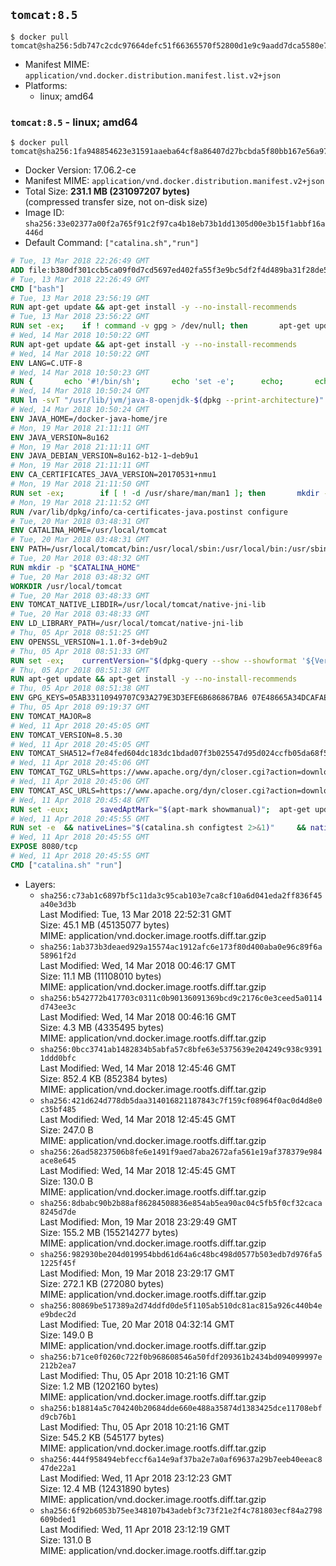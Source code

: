 ## `tomcat:8.5`

```console
$ docker pull tomcat@sha256:5db747c2cdc97664defc51f66365570f52800d1e9c9aadd7dca5580e740391f9
```

-	Manifest MIME: `application/vnd.docker.distribution.manifest.list.v2+json`
-	Platforms:
	-	linux; amd64

### `tomcat:8.5` - linux; amd64

```console
$ docker pull tomcat@sha256:1fa948854623e31591aaeba64cf8a86407d27bcbda5f80bb167e56a97939f8c8
```

-	Docker Version: 17.06.2-ce
-	Manifest MIME: `application/vnd.docker.distribution.manifest.v2+json`
-	Total Size: **231.1 MB (231097207 bytes)**  
	(compressed transfer size, not on-disk size)
-	Image ID: `sha256:33e02377a00f2a765f91c2f97ca4b18eb73b1dd1305d00e3b15f1abbf16a446d`
-	Default Command: `["catalina.sh","run"]`

```dockerfile
# Tue, 13 Mar 2018 22:26:49 GMT
ADD file:b380df301ccb5ca09f0d7cd5697ed402fa55f3e9bc5df2f4d489ba31f28de58a in / 
# Tue, 13 Mar 2018 22:26:49 GMT
CMD ["bash"]
# Tue, 13 Mar 2018 23:56:19 GMT
RUN apt-get update && apt-get install -y --no-install-recommends 		ca-certificates 		curl 		wget 	&& rm -rf /var/lib/apt/lists/*
# Tue, 13 Mar 2018 23:56:22 GMT
RUN set -ex; 	if ! command -v gpg > /dev/null; then 		apt-get update; 		apt-get install -y --no-install-recommends 			gnupg 			dirmngr 		; 		rm -rf /var/lib/apt/lists/*; 	fi
# Wed, 14 Mar 2018 10:50:22 GMT
RUN apt-get update && apt-get install -y --no-install-recommends 		bzip2 		unzip 		xz-utils 	&& rm -rf /var/lib/apt/lists/*
# Wed, 14 Mar 2018 10:50:22 GMT
ENV LANG=C.UTF-8
# Wed, 14 Mar 2018 10:50:23 GMT
RUN { 		echo '#!/bin/sh'; 		echo 'set -e'; 		echo; 		echo 'dirname "$(dirname "$(readlink -f "$(which javac || which java)")")"'; 	} > /usr/local/bin/docker-java-home 	&& chmod +x /usr/local/bin/docker-java-home
# Wed, 14 Mar 2018 10:50:24 GMT
RUN ln -svT "/usr/lib/jvm/java-8-openjdk-$(dpkg --print-architecture)" /docker-java-home
# Wed, 14 Mar 2018 10:50:24 GMT
ENV JAVA_HOME=/docker-java-home/jre
# Mon, 19 Mar 2018 21:11:11 GMT
ENV JAVA_VERSION=8u162
# Mon, 19 Mar 2018 21:11:11 GMT
ENV JAVA_DEBIAN_VERSION=8u162-b12-1~deb9u1
# Mon, 19 Mar 2018 21:11:11 GMT
ENV CA_CERTIFICATES_JAVA_VERSION=20170531+nmu1
# Mon, 19 Mar 2018 21:11:50 GMT
RUN set -ex; 		if [ ! -d /usr/share/man/man1 ]; then 		mkdir -p /usr/share/man/man1; 	fi; 		apt-get update; 	apt-get install -y 		openjdk-8-jre="$JAVA_DEBIAN_VERSION" 		ca-certificates-java="$CA_CERTIFICATES_JAVA_VERSION" 	; 	rm -rf /var/lib/apt/lists/*; 		[ "$(readlink -f "$JAVA_HOME")" = "$(docker-java-home)" ]; 		update-alternatives --get-selections | awk -v home="$(readlink -f "$JAVA_HOME")" 'index($3, home) == 1 { $2 = "manual"; print | "update-alternatives --set-selections" }'; 	update-alternatives --query java | grep -q 'Status: manual'
# Mon, 19 Mar 2018 21:11:52 GMT
RUN /var/lib/dpkg/info/ca-certificates-java.postinst configure
# Tue, 20 Mar 2018 03:48:31 GMT
ENV CATALINA_HOME=/usr/local/tomcat
# Tue, 20 Mar 2018 03:48:31 GMT
ENV PATH=/usr/local/tomcat/bin:/usr/local/sbin:/usr/local/bin:/usr/sbin:/usr/bin:/sbin:/bin
# Tue, 20 Mar 2018 03:48:32 GMT
RUN mkdir -p "$CATALINA_HOME"
# Tue, 20 Mar 2018 03:48:32 GMT
WORKDIR /usr/local/tomcat
# Tue, 20 Mar 2018 03:48:33 GMT
ENV TOMCAT_NATIVE_LIBDIR=/usr/local/tomcat/native-jni-lib
# Tue, 20 Mar 2018 03:48:33 GMT
ENV LD_LIBRARY_PATH=/usr/local/tomcat/native-jni-lib
# Thu, 05 Apr 2018 08:51:25 GMT
ENV OPENSSL_VERSION=1.1.0f-3+deb9u2
# Thu, 05 Apr 2018 08:51:33 GMT
RUN set -ex; 	currentVersion="$(dpkg-query --show --showformat '${Version}\n' openssl)"; 	if dpkg --compare-versions "$currentVersion" '<<' "$OPENSSL_VERSION"; then 		if ! grep -q stretch /etc/apt/sources.list; then 			{ 				echo 'deb http://deb.debian.org/debian stretch main'; 				echo 'deb http://security.debian.org stretch/updates main'; 				echo 'deb http://deb.debian.org/debian stretch-updates main'; 			} > /etc/apt/sources.list.d/stretch.list; 			{ 				echo 'Package: *'; 				echo 'Pin: release n=stretch*'; 				echo 'Pin-Priority: -10'; 				echo; 				echo 'Package: openssl libssl*'; 				echo "Pin: version $OPENSSL_VERSION"; 				echo 'Pin-Priority: 990'; 			} > /etc/apt/preferences.d/stretch-openssl; 		fi; 		apt-get update; 		apt-get install -y --no-install-recommends openssl="$OPENSSL_VERSION"; 		rm -rf /var/lib/apt/lists/*; 	fi
# Thu, 05 Apr 2018 08:51:38 GMT
RUN apt-get update && apt-get install -y --no-install-recommends 		libapr1 	&& rm -rf /var/lib/apt/lists/*
# Thu, 05 Apr 2018 08:51:38 GMT
ENV GPG_KEYS=05AB33110949707C93A279E3D3EFE6B686867BA6 07E48665A34DCAFAE522E5E6266191C37C037D42 47309207D818FFD8DCD3F83F1931D684307A10A5 541FBE7D8F78B25E055DDEE13C370389288584E7 61B832AC2F1C5A90F0F9B00A1C506407564C17A3 713DA88BE50911535FE716F5208B0AB1D63011C7 79F7026C690BAA50B92CD8B66A3AD3F4F22C4FED 9BA44C2621385CB966EBA586F72C284D731FABEE A27677289986DB50844682F8ACB77FC2E86E29AC A9C5DF4D22E99998D9875A5110C01C5A2F6059E7 DCFD35E0BF8CA7344752DE8B6FB21E8933C60243 F3A04C595DB5B6A5F1ECA43E3B7BBB100D811BBE F7DA48BB64BCB84ECBA7EE6935CD23C10D498E23
# Thu, 05 Apr 2018 09:19:37 GMT
ENV TOMCAT_MAJOR=8
# Wed, 11 Apr 2018 20:45:05 GMT
ENV TOMCAT_VERSION=8.5.30
# Wed, 11 Apr 2018 20:45:05 GMT
ENV TOMCAT_SHA512=f7e84fed604dc183dc1bdad07f3b025547d95d024ccfb05da68f5f45256f3082af6ba28c7f0148ae4ee43637248a0074c92bb12198ab58331d0c4f04906b86b6
# Wed, 11 Apr 2018 20:45:06 GMT
ENV TOMCAT_TGZ_URLS=https://www.apache.org/dyn/closer.cgi?action=download&filename=tomcat/tomcat-8/v8.5.30/bin/apache-tomcat-8.5.30.tar.gz 	https://www-us.apache.org/dist/tomcat/tomcat-8/v8.5.30/bin/apache-tomcat-8.5.30.tar.gz 	https://www.apache.org/dist/tomcat/tomcat-8/v8.5.30/bin/apache-tomcat-8.5.30.tar.gz 	https://archive.apache.org/dist/tomcat/tomcat-8/v8.5.30/bin/apache-tomcat-8.5.30.tar.gz
# Wed, 11 Apr 2018 20:45:06 GMT
ENV TOMCAT_ASC_URLS=https://www.apache.org/dyn/closer.cgi?action=download&filename=tomcat/tomcat-8/v8.5.30/bin/apache-tomcat-8.5.30.tar.gz.asc 	https://www-us.apache.org/dist/tomcat/tomcat-8/v8.5.30/bin/apache-tomcat-8.5.30.tar.gz.asc 	https://www.apache.org/dist/tomcat/tomcat-8/v8.5.30/bin/apache-tomcat-8.5.30.tar.gz.asc 	https://archive.apache.org/dist/tomcat/tomcat-8/v8.5.30/bin/apache-tomcat-8.5.30.tar.gz.asc
# Wed, 11 Apr 2018 20:45:48 GMT
RUN set -eux; 		savedAptMark="$(apt-mark showmanual)"; 	apt-get update; 		apt-get install -y --no-install-recommends gnupg dirmngr; 		export GNUPGHOME="$(mktemp -d)"; 	for key in $GPG_KEYS; do 		gpg --keyserver ha.pool.sks-keyservers.net --recv-keys "$key"; 	done; 		apt-get install -y --no-install-recommends wget ca-certificates; 		success=; 	for url in $TOMCAT_TGZ_URLS; do 		if wget -O tomcat.tar.gz "$url"; then 			success=1; 			break; 		fi; 	done; 	[ -n "$success" ]; 		echo "$TOMCAT_SHA512 *tomcat.tar.gz" | sha512sum -c -; 		success=; 	for url in $TOMCAT_ASC_URLS; do 		if wget -O tomcat.tar.gz.asc "$url"; then 			success=1; 			break; 		fi; 	done; 	[ -n "$success" ]; 		gpg --batch --verify tomcat.tar.gz.asc tomcat.tar.gz; 	tar -xvf tomcat.tar.gz --strip-components=1; 	rm bin/*.bat; 	rm tomcat.tar.gz*; 	rm -rf "$GNUPGHOME"; 		nativeBuildDir="$(mktemp -d)"; 	tar -xvf bin/tomcat-native.tar.gz -C "$nativeBuildDir" --strip-components=1; 	apt-get install -y --no-install-recommends 		dpkg-dev 		gcc 		libapr1-dev 		libssl-dev 		make 		"openjdk-${JAVA_VERSION%%[.~bu-]*}-jdk=$JAVA_DEBIAN_VERSION" 	; 	( 		export CATALINA_HOME="$PWD"; 		cd "$nativeBuildDir/native"; 		gnuArch="$(dpkg-architecture --query DEB_BUILD_GNU_TYPE)"; 		./configure 			--build="$gnuArch" 			--libdir="$TOMCAT_NATIVE_LIBDIR" 			--prefix="$CATALINA_HOME" 			--with-apr="$(which apr-1-config)" 			--with-java-home="$(docker-java-home)" 			--with-ssl=yes; 		make -j "$(nproc)"; 		make install; 	); 	rm -rf "$nativeBuildDir"; 	rm bin/tomcat-native.tar.gz; 		apt-mark auto '.*' > /dev/null; 	[ -z "$savedAptMark" ] || apt-mark manual $savedAptMark; 	apt-get purge -y --auto-remove -o APT::AutoRemove::RecommendsImportant=false; 	rm -rf /var/lib/apt/lists/*; 		find ./bin/ -name '*.sh' -exec sed -ri 's|^#!/bin/sh$|#!/usr/bin/env bash|' '{}' +
# Wed, 11 Apr 2018 20:45:55 GMT
RUN set -e 	&& nativeLines="$(catalina.sh configtest 2>&1)" 	&& nativeLines="$(echo "$nativeLines" | grep 'Apache Tomcat Native')" 	&& nativeLines="$(echo "$nativeLines" | sort -u)" 	&& if ! echo "$nativeLines" | grep 'INFO: Loaded APR based Apache Tomcat Native library' >&2; then 		echo >&2 "$nativeLines"; 		exit 1; 	fi
# Wed, 11 Apr 2018 20:45:55 GMT
EXPOSE 8080/tcp
# Wed, 11 Apr 2018 20:45:55 GMT
CMD ["catalina.sh" "run"]
```

-	Layers:
	-	`sha256:c73ab1c6897bf5c11da3c95cab103e7ca8cf10a6d041eda2ff836f45a40e3d3b`  
		Last Modified: Tue, 13 Mar 2018 22:52:31 GMT  
		Size: 45.1 MB (45135077 bytes)  
		MIME: application/vnd.docker.image.rootfs.diff.tar.gzip
	-	`sha256:1ab373b3deaed929a15574ac1912afc6e173f80d400aba0e96c89f6a58961f2d`  
		Last Modified: Wed, 14 Mar 2018 00:46:17 GMT  
		Size: 11.1 MB (11108010 bytes)  
		MIME: application/vnd.docker.image.rootfs.diff.tar.gzip
	-	`sha256:b542772b417703c0311c0b90136091369bcd9c2176c0e3ceed5a0114d743ee3c`  
		Last Modified: Wed, 14 Mar 2018 00:46:16 GMT  
		Size: 4.3 MB (4335495 bytes)  
		MIME: application/vnd.docker.image.rootfs.diff.tar.gzip
	-	`sha256:0bcc3741ab1482834b5abfa57c8bfe63e5375639e204249c938c93911ddd0bfc`  
		Last Modified: Wed, 14 Mar 2018 12:45:46 GMT  
		Size: 852.4 KB (852384 bytes)  
		MIME: application/vnd.docker.image.rootfs.diff.tar.gzip
	-	`sha256:421d624d778db5daa314016821187843c7f159cf08964f0ac0d4d8e0c35bf485`  
		Last Modified: Wed, 14 Mar 2018 12:45:45 GMT  
		Size: 247.0 B  
		MIME: application/vnd.docker.image.rootfs.diff.tar.gzip
	-	`sha256:26ad58237506b8fe6e1491f9aed7aba2672afa561e19af378379e984ace8e645`  
		Last Modified: Wed, 14 Mar 2018 12:45:45 GMT  
		Size: 130.0 B  
		MIME: application/vnd.docker.image.rootfs.diff.tar.gzip
	-	`sha256:8dbabc90b2b88af86284508836e854ab5ea90ac04c5fb5f0cf32caca8245d7de`  
		Last Modified: Mon, 19 Mar 2018 23:29:49 GMT  
		Size: 155.2 MB (155214277 bytes)  
		MIME: application/vnd.docker.image.rootfs.diff.tar.gzip
	-	`sha256:982930be204d019954bbd61d64a6c48bc498d0577b503edb7d976fa51225f45f`  
		Last Modified: Mon, 19 Mar 2018 23:29:17 GMT  
		Size: 272.1 KB (272080 bytes)  
		MIME: application/vnd.docker.image.rootfs.diff.tar.gzip
	-	`sha256:80869be517389a2d74ddfd0de5f1105ab510dc81ac815a926c440b4ee9bdec2d`  
		Last Modified: Tue, 20 Mar 2018 04:32:14 GMT  
		Size: 149.0 B  
		MIME: application/vnd.docker.image.rootfs.diff.tar.gzip
	-	`sha256:b71ce0f0260c722f0b968608546a50fdf209361b2434bd094099997e212b2ea7`  
		Last Modified: Thu, 05 Apr 2018 10:21:16 GMT  
		Size: 1.2 MB (1202160 bytes)  
		MIME: application/vnd.docker.image.rootfs.diff.tar.gzip
	-	`sha256:b18814a5c704240b20684dde660e488a35874d1383425dce11708ebfd9cb76b1`  
		Last Modified: Thu, 05 Apr 2018 10:21:16 GMT  
		Size: 545.2 KB (545177 bytes)  
		MIME: application/vnd.docker.image.rootfs.diff.tar.gzip
	-	`sha256:444f958494ebfeccf6a14e9af37ba2e7a0af69637a29b7eeb40eeac847de22a1`  
		Last Modified: Wed, 11 Apr 2018 23:12:23 GMT  
		Size: 12.4 MB (12431890 bytes)  
		MIME: application/vnd.docker.image.rootfs.diff.tar.gzip
	-	`sha256:6f92b6053b75ee348107b43adebf3c73f21e2f4c781803ecf84a2798609bded1`  
		Last Modified: Wed, 11 Apr 2018 23:12:19 GMT  
		Size: 131.0 B  
		MIME: application/vnd.docker.image.rootfs.diff.tar.gzip
